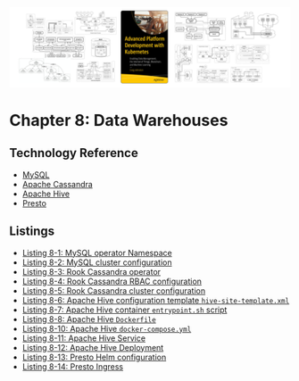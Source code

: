 [![Book Cover - Advanced Platform Development with Kubernetes: Enabling Data Management, the Internet of Things, Blockchain, and Machine Learning](../img/apk8s-banner-w.jpg)](https://imti.co/kubernetes-platform-book/)

# Chapter 8: Data Warehouses

## Technology Reference
- [MySQL]
- [Apache Cassandra]
- [Apache Hive]
- [Presto]

## Listings

- [Listing 8-1: MySQL operator Namespace](/chapter-08/cluster-apk8s-dev5/000-cluster/25-mysql-operator/00-namespace.yml)
- [Listing 8-2: MySQL cluster configuration](/chapter-08/cluster-apk8s-dev5/003-data/080-mysql/90-cluster.yml)
- [Listing 8-3: Rook Cassandra operator](/chapter-08/cluster-apk8s-dev5/000-cluster/23-rook-cassandra/00-operator.yml)
- [Listing 8-4: Rook Cassandra RBAC configuration](/chapter-08/cluster-apk8s-dev5/003-data/060-cassandra/15-rbac.yml)
- [Listing 8-5: Rook Cassandra cluster configuration](/chapter-08/cluster-apk8s-dev5/003-data/060-cassandra/90-cluster.yml)
- [Listing 8-6: Apache Hive configuration template `hive-site-template.xml`](/chapter-08/hive/hive-site-template.xml)
- [Listing 8-7: Apache Hive container `entrypoint.sh` script](/chapter-08/hive/entrypoint.sh)
- [Listing 8-8: Apache Hive `Dockerfile`](/chapter-08/hive/Dockerfile)<!-- @IGNORE PREVIOUS: link -->
- [Listing 8-10: Apache Hive `docker-compose.yml`](/chapter-08/hive/docker-compose.yml)
- [Listing 8-11: Apache Hive Service](/chapter-08/cluster-apk8s-dev5/003-data/085-hive/10-service.yml)
- [Listing 8-12: Apache Hive Deployment](/chapter-08/cluster-apk8s-dev5/003-data/085-hive/30-deployment.yml)
- [Listing 8-13: Presto Helm configuration](/chapter-08/cluster-apk8s-dev5/003-data/095-presto/values.yml)
- [Listing 8-14: Presto Ingress](/chapter-08/cluster-apk8s-dev5/003-data/095-presto/50-ingress.yml)


[Presto]: https://prestodb.io/
[MySQL]: https://www.mysql.com/
[Apache Cassandra]: https://cassandra.apache.org/
[Apache Hive]: https://hive.apache.org/
